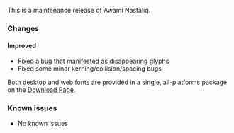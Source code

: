 
This is a maintenance release of Awami Nastaliq.

### Changes

#### Improved
- Fixed a bug that manifested as disappearing glyphs
- Fixed some minor kerning/collision/spacing bugs

Both desktop and web fonts are provided in a single, all-platforms package on the [Download Page](https://software.sil.org/awami/download/).

### Known issues

- No known issues


